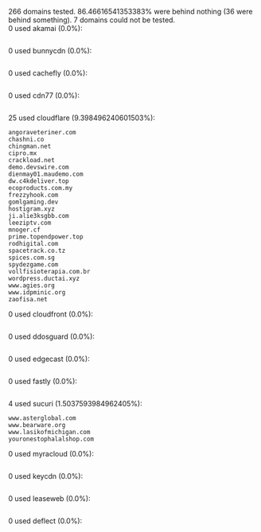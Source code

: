 266 domains tested. 86.46616541353383% were behind nothing (36 were behind something). 7 domains could not be tested.<br>
0 used akamai (0.0%):
```

```

0 used bunnycdn (0.0%):
```

```

0 used cachefly (0.0%):
```

```

0 used cdn77 (0.0%):
```

```

25 used cloudflare (9.398496240601503%):
```
angoraveteriner.com
chashni.co
chingman.net
cipro.mx
crackload.net
demo.devswire.com
dienmay01.maudemo.com
dw.c4kdeliver.top
ecoproducts.com.my
frezzyhook.com
gomlgaming.dev
hostigram.xyz
ji.alie3ksgbb.com
leeziptv.com
mnoger.cf
prime.topendpower.top
rodhigital.com
spacetrack.co.tz
spices.com.sg
spydezgame.com
vollfisioterapia.com.br
wordpress.ductai.xyz
www.agies.org
www.idpminic.org
zaofisa.net
```

0 used cloudfront (0.0%):
```

```

0 used ddosguard (0.0%):
```

```

0 used edgecast (0.0%):
```

```

0 used fastly (0.0%):
```

```

4 used sucuri (1.5037593984962405%):
```
www.asterglobal.com
www.bearware.org
www.lasikofmichigan.com
youronestophalalshop.com
```

0 used myracloud (0.0%):
```

```

0 used keycdn (0.0%):
```

```

0 used leaseweb (0.0%):
```

```

0 used deflect (0.0%):
```

```
